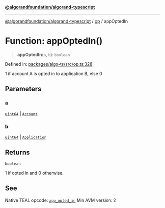 [**@algorandfoundation/algorand-typescript**](../../README.md)

***

[@algorandfoundation/algorand-typescript](../../README.md) / [op](../README.md) / appOptedIn

# Function: appOptedIn()

> **appOptedIn**(`a`, `b`): `boolean`

Defined in: [packages/algo-ts/src/op.ts:328](https://github.com/algorandfoundation/puya-ts/blob/main/packages/algo-ts/src/op.ts#L328)

1 if account A is opted in to application B, else 0

## Parameters

### a

[`uint64`](../../index/type-aliases/uint64.md) | [`Account`](../../index/type-aliases/Account.md)

### b

[`uint64`](../../index/type-aliases/uint64.md) | [`Application`](../../index/type-aliases/Application.md)

## Returns

`boolean`

1 if opted in and 0 otherwise.

## See

Native TEAL opcode: [`app_opted_in`](https://developer.algorand.org/docs/get-details/dapps/avm/teal/opcodes/v10/#app_opted_in)
Min AVM version: 2
